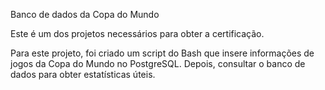 Banco de dados da Copa do Mundo

Este é um dos projetos necessários para obter a certificação.

Para este projeto, foi criado um script do Bash que insere informações de jogos da Copa do Mundo no PostgreSQL. Depois, consultar o banco de dados para obter estatísticas úteis.
